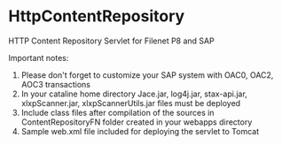 # HttpContentRepository
HTTP Content Repository Servlet for Filenet P8 and SAP

Important notes:
1) Please don't forget to customize your SAP system with OAC0, OAC2, AOC3 transactions
2) In your cataline home directory Jace.jar, log4j.jar, stax-api.jar, xlxpScanner.jar, xlxpScannerUtils.jar files must be deployed
3) Include class files after compilation of the sources in ContentRepositoryFN folder created in your webapps directory
4) Sample web.xml file included for deploying the servlet to Tomcat
